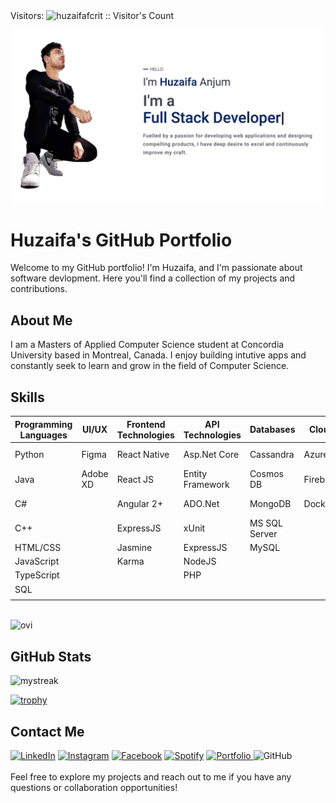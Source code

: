 <div style="display: flex; align-items: center; margin-bottom: 10px">
    <span> Visitors: </span> 
    &nbsp;
    <img src="https://profile-counter.glitch.me/{huzaifafcrit}/count.svg" alt="huzaifafcrit :: Visitor's Count" />
</div>

<img src="./imgs/banner.png" alt="huzaifa" />

# Huzaifa's GitHub Portfolio

Welcome to my GitHub portfolio! I'm Huzaifa, and I'm passionate about software devlopment. Here you'll find a collection of my projects and contributions.

## About Me

I am a Masters of Applied Computer Science student at Concordia University based in Montreal, Canada. I enjoy building intutive apps and constantly seek to learn and grow in the field of Computer Science. 


## Skills

| Programming Languages | UI/UX         | Frontend Technologies | API Technologies | Databases          | Cloud     | CI/CD           | Tools        | User Engagement           |
|-----------------------|---------------|-----------------------|-------------------|---------------------|-----------|-----------------|--------------|---------------------------|
| Python                | Figma         | React Native               | Asp.Net Core      | Cassandra           | Azure     | Azure DevOps    | Postman      | Google Tag Manager        |
| Java                  | Adobe XD      | React JS            | Entity Framework  | Cosmos DB           | Firebase  |                 | Git          | Google Analytics          |
| C#                    |               | Angular 2+             | ADO.Net           | MongoDB             |   Docker        |                 | Jira         | Microsoft Clarity         |
| C++                   |               | ExpressJS               | xUnit             | MS SQL Server       |           |                 | Jupyter      |                           |
| HTML/CSS              |  | Jasmine                 | ExpressJS         | MySQL               |           |                 | LaTeX        |                           |
| JavaScript            |               | Karma          | NodeJS            |                     |           |                 |              |                           |
| TypeScript            |               |                       | PHP               |                     |           |                 |              |                           |
| SQL                   |               |                       |                   |                     |           |                 |              |                           |
|                       |               |                       |                   |                     |     |                 |              |                           |

<br>

<img src="https://github-readme-stats.vercel.app/api/top-langs?username=huzaifafcrit&show_icons=true&locale=en&layout=compact&theme=chartreuse-dark" alt="ovi" />

## GitHub Stats

<img src="https://github-readme-streak-stats.herokuapp.com/?user=huzaifafcrit&theme=tokyonight" alt="mystreak"/>

<br>

[![trophy](https://github-profile-trophy.vercel.app/?username=huzaifafcrit)](https://github.com/huzaifafcrit)

## Contact Me

<a href="https://www.linkedin.com/in/huzaifa-anjum/" target="_blank"><img src="https://img.shields.io/badge/LinkedIn-%230077B5.svg?&style=flat-square&logo=linkedin&logoColor=white" alt="LinkedIn"></a>
<a href="https://www.instagram.com/_huzaifaanjum_/" target="_blank"><img src="https://img.shields.io/badge/Instagram-%23E4405F.svg?&style=flat-square&logo=instagram&logoColor=white" alt="Instagram"></a>
<a href="https://www.facebook.com/huzaifa.rock.75/" target="_blank"><img src="https://img.shields.io/badge/Facebook-%231877F2.svg?&style=flat-square&logo=facebook&logoColor=white" alt="Facebook"></a>
<a href="https://open.spotify.com/user/hfyhrwd4gyaut1lpozi6gwys4?si=AwsN2S3uTEeHWGsMDArZug&nd=1&dlsi=0c526c4984014cfb" target="_blank"><img src="https://img.shields.io/badge/Spotify-%231ED760.svg?&style=flat-square&logo=spotify&logoColor=white" alt="Spotify"></a>
<a href="https://huzaifaanjumportfolio.web.app/" target="_blank">
    <img src="https://img.shields.io/badge/Portfolio-%230A0A0A.svg?&style=flat-square&logo=web&logoColor=white" alt="Portfolio">
</a>
<img alt="GitHub" src="https://img.shields.io/badge/dynamic/json?logo=github&label=GitHub+Followers&labelColor=282c34&color=181717&query=%24.data.totalSubs&url=https%3A%2F%2Fapi.spencerwoo.com%2Fsubstats%2F%3Fsource%3Dgithub%26queryKey%3Dhuzaifafcrit&longCache=true"/>
<br>
<br>
Feel free to explore my projects and reach out to me if you have any questions or collaboration opportunities!
